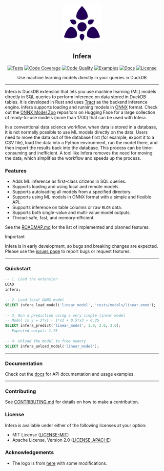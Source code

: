 <div align="center">
  <picture>
    <img alt="Infera Logo" src="logo.svg" height="25%" width="25%">
  </picture>
<br>

<h2>Infera</h2>

[![Tests](https://img.shields.io/github/actions/workflow/status/CogitatorTech/infera/tests.yml?label=tests&style=flat&labelColor=282c34&logo=github)](https://github.com/CogitatorTech/infera/actions/workflows/tests.yml)
[![Code Coverage](https://img.shields.io/codecov/c/github/CogitatorTech/infera?label=coverage&style=flat&labelColor=282c34&logo=codecov)](https://codecov.io/gh/CogitatorTech/infera)
[![Code Quality](https://img.shields.io/codefactor/grade/github/CogitatorTech/infera?label=quality&style=flat&labelColor=282c34&logo=codefactor)](https://www.codefactor.io/repository/github/CogitatorTech/infera)
[![Examples](https://img.shields.io/badge/examples-view-green?style=flat&labelColor=282c34&logo=github)](https://github.com/CogitatorTech/infera/tree/main/tests/sql)
[![Docs](https://img.shields.io/badge/docs-view-blue?style=flat&labelColor=282c34&logo=read-the-docs)](https://github.com/CogitatorTech/infera/tree/main/docs)
[![License](https://img.shields.io/badge/license-MIT%2FApache--2.0-007ec6?style=flat&labelColor=282c34&logo=open-source-initiative)](https://github.com/CogitatorTech/infera)

Use machine learning models directly in your queries in DuckDB

</div>

---

Infera is DuckDB extension that lets you use machine learning (ML) models directly in SQL queries to perform inference
on data stored in DuckDB tables.
It is developed in Rust and uses [Tract](https://github.com/snipsco/tract) as the backend inference engine.
Infera supports loading and running models in [ONNX](https://onnx.ai/) format.
Check out the [ONNX Model Zoo](https://huggingface.co/onnxmodelzoo) repositors on Hugging Face for a large collection of
ready-to-use models (more than 1700) that can be used with Infera.

In a conventional data science workflow, when data is stored in a database, it is not normally possible to use ML models
directly on the data.
Users need to move the data out of the database first (for example, export it to a CSV file), load the data into a
Python environment, run the model there, and then import the results back into the database.
This process can be time-consuming and inefficient.
A tool like Infera removes the need for moving the data, which simplifies the workflow and speeds up the process.

### Features

- Adds ML inference as first-class citizens in SQL queries.
- Supports loading and using local and remote models.
- Supports autoloading all models from a specified directory.
- Supports using ML models in ONNX format with a simple and flexible API.
- Supports inference on table columns or raw `BLOB` data.
- Supports both single-value and multi-value model outputs.
- Thread-safe, fast, and memory-efficient.

See the [ROADMAP.md](ROADMAP.md) for the list of implemented and planned features.

> [!IMPORTANT]
> Infera is in early development, so bugs and breaking changes are expected.
> Please use the [issues page](https://github.com/CogitatorTech/infera/issues) to report bugs or request features.

---

### Quickstart

```sql
-- 1. Load the extension
LOAD
infera;

-- 2. Load local ONNX model
SELECT infera_load_model('linear_model', 'tests/models/linear.onnx');

-- 3. Run a prediction using a very simple linear model
-- Model is y = 2*x1 - 1*x2 + 0.5*x3 + 0.25
SELECT infera_predict('linear_model', 1.0, 2.0, 3.0);
-- Expected output: 1.75

-- 4. Unload the model to free memory
SELECT infera_unload_model('linear_model');
````

---

### Documentation

Check out the [docs](docs/README.md) for API documentation and usage examples.

---

### Contributing

See [CONTRIBUTING.md](CONTRIBUTING.md) for details on how to make a contribution.

### License

Infera is available under either of the following licenses at your option:

* MIT License ([LICENSE-MIT](LICENSE-MIT))
* Apache License, Version 2.0 ([LICENSE-APACHE](LICENSE-APACHE))

### Acknowledgements

* The logo is from [here](https://www.svgrepo.com/svg/499306/overmind) with some modifications.
